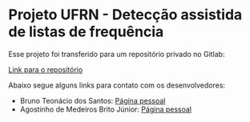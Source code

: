 # Projeto UFRN - Detecção assistida de listas de frequência
Esse projeto foi transferido para um repositório privado no Gitlab:

[Link para o repositório](https://gitlab.com/teonacio/UFRN_projeto)

Abaixo segue alguns links para contato com os desenvolvedores:

- Bruno Teonácio dos Santos: [Página pessoal](https://teonacio.github.io/)
- Agostinho de Medeiros Brito Júnior: [Página pessoal](https://agostinhobritojr.github.io/contact/)
